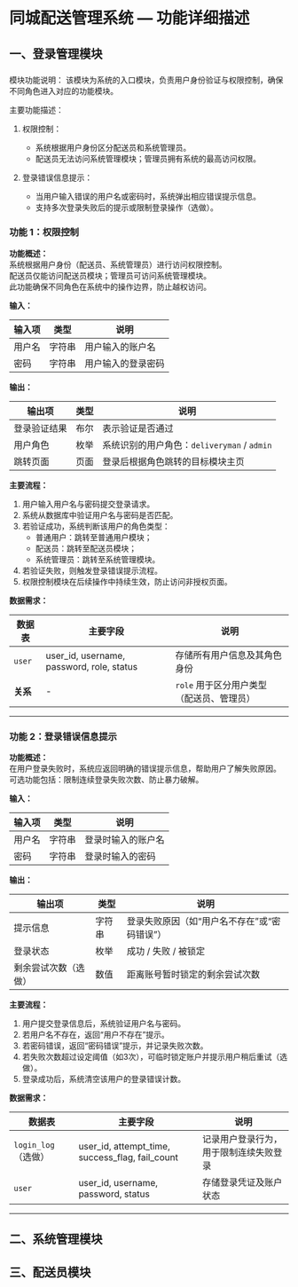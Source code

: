 # 同城配送管理系统 — 功能详细描述

## 一、登录管理模块

### 
模块功能说明：
该模块为系统的入口模块，负责用户身份验证与权限控制，确保不同角色进入对应的功能模块。

主要功能描述：

1. 权限控制：
   - 系统根据用户身份区分配送员和系统管理员。
   - 配送员无法访问系统管理模块；管理员拥有系统的最高访问权限。

2. 登录错误信息提示：
   - 当用户输入错误的用户名或密码时，系统弹出相应错误提示信息。
   - 支持多次登录失败后的提示或限制登录操作（选做）。

### 功能 1：权限控制

**功能概述：**  
系统根据用户身份（配送员、系统管理员）进行访问权限控制。  
配送员仅能访问配送员模块；管理员可访问系统管理模块。  
此功能确保不同角色在系统中的操作边界，防止越权访问。

**输入：**

| 输入项 | 类型 | 说明 |
| --- | --- | --- |
| 用户名 | 字符串 | 用户输入的账户名 |
| 密码 | 字符串 | 用户输入的登录密码 |

**输出：**

| 输出项 | 类型 | 说明 |
| --- | --- | --- |
| 登录验证结果 | 布尔 | 表示验证是否通过 |
| 用户角色 | 枚举 | 系统识别的用户角色：`deliveryman` / `admin` |
| 跳转页面 | 页面 | 登录后根据角色跳转的目标模块主页 |

**主要流程：**

1. 用户输入用户名与密码提交登录请求。
2. 系统从数据库中验证用户名与密码是否匹配。
3. 若验证成功，系统判断该用户的角色类型：
   - 普通用户：跳转至普通用户模块；
   - 配送员：跳转至配送员模块；
   - 系统管理员：跳转至系统管理模块。
4. 若验证失败，则触发登录错误提示流程。
5. 权限控制模块在后续操作中持续生效，防止访问非授权页面。

**数据需求：**

| 数据表 | 主要字段 | 说明 |
| --- | --- | --- |
| `user` | user_id, username, password, role, status | 存储所有用户信息及其角色身份 |
| **关系** | - | `role` 用于区分用户类型（配送员、管理员） |

---

### 功能 2：登录错误信息提示

**功能概述：**  
在用户登录失败时，系统应返回明确的错误提示信息，帮助用户了解失败原因。  
可选功能包括：限制连续登录失败次数、防止暴力破解。

**输入：**

| 输入项 | 类型 | 说明 |
| --- | --- | --- |
| 用户名 | 字符串 | 登录时输入的账户名 |
| 密码 | 字符串 | 登录时输入的密码 |

**输出：**

| 输出项 | 类型 | 说明 |
| --- | --- | --- |
| 提示信息 | 字符串 | 登录失败原因（如“用户名不存在”或“密码错误”） |
| 登录状态 | 枚举 | 成功 / 失败 / 被锁定 |
| 剩余尝试次数（选做） | 数值 | 距离账号暂时锁定的剩余尝试次数 |

**主要流程：**

1. 用户提交登录信息后，系统验证用户名与密码。
2. 若用户名不存在，返回“用户不存在”提示。
3. 若密码错误，返回“密码错误”提示，并记录失败次数。
4. 若失败次数超过设定阈值（如3次），可临时锁定账户并提示用户稍后重试（选做）。
5. 登录成功后，系统清空该用户的登录错误计数。

**数据需求：**

| 数据表 | 主要字段 | 说明 |
| --- | --- | --- |
| `login_log`（选做） | user_id, attempt_time, success_flag, fail_count | 记录用户登录行为，用于限制连续失败登录 |
| `user` | user_id, username, password, status | 存储登录凭证及账户状态 |

---

## 二、系统管理模块


## 三、配送员模块